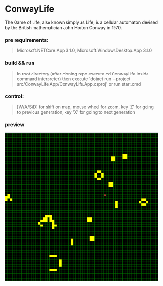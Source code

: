 # ConwayLife
The Game of Life, also known simply as Life, is a cellular automaton devised by the British mathematician John Horton Conway in 1970.
### pre requirements: 
> Microsoft.NETCore.App 3.1.0, Microsoft.WindowsDesktop.App 3.1.0
### build && run
> In root directory (after cloning repo execute cd ConwayLife inside command interpreter) then execute 'dotnet run --project src/ConwayLife.App/ConwayLife.App.csproj' or run start.cmd
### control:
> [W/A/S/D] for shift on map, mouse wheel for zoom, key 'Z' for going to previous generation, key 'X' for going to next generation
### preview
![preview](./preview.png)
